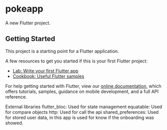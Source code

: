 # pokeapp

A new Flutter project.

## Getting Started

This project is a starting point for a Flutter application.

A few resources to get you started if this is your first Flutter project:

- [Lab: Write your first Flutter app](https://flutter.dev/docs/get-started/codelab)
- [Cookbook: Useful Flutter samples](https://flutter.dev/docs/cookbook)

For help getting started with Flutter, view our
[online documentation](https://flutter.dev/docs), which offers tutorials,
samples, guidance on mobile development, and a full API reference.


External libraries 
  flutter_bloc: Used for state management
  equatable: Used for compare objects
  http: Used for call the api
  shared_preferences: Used for stored user data, in this app is used for know if the onboarding was showed.